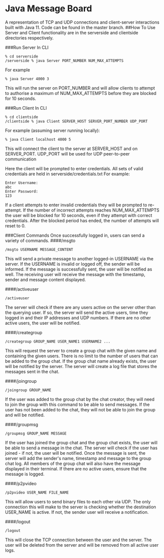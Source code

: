 # Java Message Board
A representation of TCP and UDP connections and client-server interactions built with Java 11. 
Code can be found in the master branch.
##How To Use
Server and Client functionality are in the serverside and clientside directories respectively.

###Run Server
In CLI
```console
% cd serverside
/serverside % java Server PORT_NUMBER NUM_MAX_ATTEMPTS
```
For example 
```console
% java Server 4000 3
```
This will run the server on PORT_NUMBER and will allow clients to attempt to authorise a maximum of NUM_MAX_ATTEMPTS
before they are blocked for 10 seconds.

###Run Client
In CLI

```console
% cd clientside
/clientside % java Client SERVER_HOST SERVER_PORT_NUMBER UDP_PORT
```

For example (assuming server running locally):

```console
% java Client localhost 4000 5
```

This will connect the client to the server at SERVER_HOST and on SERVER_PORT. UDP_PORT will be used for UDP peer-to-peer communication

Here the client will be prompted to enter credentials. All sets of valid credentials are held in serverside/credentials.txt
For example:
```console
Enter Username:
abc
Enter Password:
123
```
If a client attempts to enter invalid credentials they will be prompted to re-attempt. If the  number of incorrect attempts reaches
NUM_MAX_ATTEMPTS the user will be blocked for 10 seconds, even if they attempt with correct credentials.
After the blocked period has ended, the number of attempts will reset to 0.

###Client Commands
Once successfully logged in, users can send a variety of commands.
####/msgto
```console
/msgto USERNAME MESSAGE_CONTENT
```
This will send a private message to another logged-in USERNAME via the server. If the USERNAME is invalid or logged off, the 
sender will be informed.
If the message is successfully sent, the user will be notified as well. The receiving user will receive 
the message with the timestamp, sender and message content displayed.

####/activeuser
```console
/activeuser 
```
The server will check if there are any users active on the server other than the querying user. If so, the server will send the
active users, time they logged in and their IP addresses and UDP numbers.
If there are no other active users, the  user will be notified.

####/creategroup
```console
/creategroup GROUP_NAME USER_NAME1 USERNAME2 ...
```

This will request the server to create a group chat with the given name and containing the given users. There is no limit
to the number of users that can be added to the group chat.
If the group chat name already exists, the user will be notified by the server. 
The server will create a log file that stores the messages sent in the chat.

####/joingroup
```console
/joingroup GROUP_NAME
```
If the user was added to the group chat by the chat creator, they will need to join the group with this command to be able to send
messages. If the user has not been added to the chat, they will not be able to join the group and will be notified. 

####/groupmsg 
```console
/groupmsg GROUP_NAME MESSAGE
```
If the user has joined the group chat and the group chat exists, the user will be able to send a message in the chat. 
The server will check if the user has joined - if not, the user will be notified. 
Once the message is sent, the server will add the sender's name, timestamp and message to the group chat log. All members of the group
chat will also have the message displayed in their terminal. If there are no active users, ensure that the message is logged. 

####/p2pvideo
```console
/p2pvideo USER_NAME FILE_NAME
```
This will allow users to send binary files to each other via UDP. The only connection this will make to the server
is checking whether the destination USER_NAME is active. If not, the sender user will receive a notification.

####/logout
```console
/logout
```
This will close the TCP connection between the user and the server. The user will be deleted from the server and will be removed 
from all active user logs.
